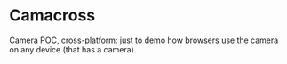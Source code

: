 Camacross
=========

Camera POC, cross-platform: just to demo how browsers use the camera on any device (that has a camera).
